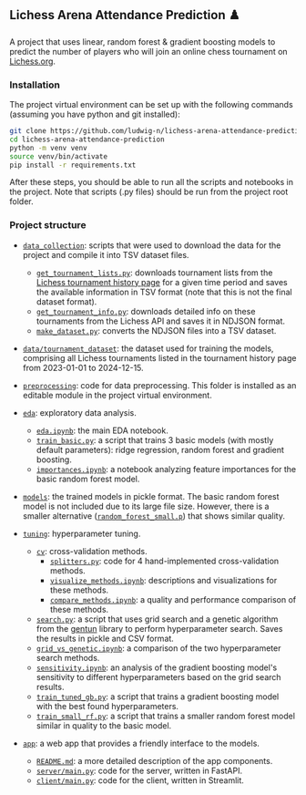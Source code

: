 ## Lichess Arena Attendance Prediction ♟️

A project that uses linear, random forest & gradient boosting models to predict the number of players who will join an online chess tournament on [Lichess.org](https://lichess.org).

### Installation

The project virtual environment can be set up with the following commands (assuming you have python and git installed):
```bash
git clone https://github.com/ludwig-n/lichess-arena-attendance-prediction.git
cd lichess-arena-attendance-prediction
python -m venv venv
source venv/bin/activate
pip install -r requirements.txt
```
After these steps, you should be able to run all the scripts and notebooks in the project. Note that scripts (.py files) should be run from the project root folder.

### Project structure

- [`data_collection`](data_collection): scripts that were used to download the data for the project and compile it into TSV dataset files.
    - [`get_tournament_lists.py`](data_collection/get_tournament_lists.py): downloads tournament lists from the [Lichess tournament history page](https://lichess.org/tournament/history) for a given time period and saves the available information in TSV format (note that this is not the final dataset format).
    - [`get_tournament_info.py`](data_collection/get_tournament_info.py): downloads detailed info on these tournaments from the Lichess API and saves it in NDJSON format.
    - [`make_dataset.py`](data_collection/make_dataset.py): converts the NDJSON files into a TSV dataset.

- [`data/tournament_dataset`](data/tournament_dataset): the dataset used for training the models, comprising all Lichess tournaments listed in the tournament history page from 2023-01-01 to 2024-12-15.

- [`preprocessing`](preprocessing): code for data preprocessing. This folder is installed as an editable module in the project virtual environment.

- [`eda`](eda): exploratory data analysis.
    - [`eda.ipynb`](eda/eda.ipynb): the main EDA notebook.
    - [`train_basic.py`](eda/train_basic.py): a script that trains 3 basic models (with mostly default parameters): ridge regression, random forest and gradient boosting.
    - [`importances.ipynb`](eda/importances.ipynb): a notebook analyzing feature importances for the basic random forest model.

- [`models`](models): the trained models in pickle format. The basic random forest model is not included due to its large file size. However, there is a smaller alternative ([`random_forest_small.p`](models/random_forest_small.p)) that shows similar quality.

- [`tuning`](tuning): hyperparameter tuning.
    - [`cv`](tuning/cv): cross-validation methods.
        - [`splitters.py`](tuning/cv/splitters.py): code for 4 hand-implemented cross-validation methods.
        - [`visualize_methods.ipynb`](tuning/cv/visualize_methods.ipynb): descriptions and visualizations for these methods.
        - [`compare_methods.ipynb`](tuning/cv/compare_methods.ipynb): a quality and performance comparison of these methods.
    - [`search.py`](tuning/search.py): a script that uses grid search and a genetic algorithm from the [gentun](https://github.com/gmontamat/gentun) library to perform hyperparameter search. Saves the results in pickle and CSV format.
    - [`grid_vs_genetic.ipynb`](tuning/grid_vs_genetic.ipynb): a comparison of the two hyperparameter search methods.
    - [`sensitivity.ipynb`](tuning/sensitivity.ipynb): an analysis of the gradient boosting model's sensitivity to different hyperparameters based on the grid search results.
    - [`train_tuned_gb.py`](tuning/train_tuned_gb.py): a script that trains a gradient boosting model with the best found hyperparameters.
    - [`train_small_rf.py`](tuning/train_small_rf.py): a script that trains a smaller random forest model similar in quality to the basic model.

- [`app`](app): a web app that provides a friendly interface to the models.
    - [`README.md`](app/README.md): a more detailed description of the app components.
    - [`server/main.py`](app/server/main.py): code for the server, written in FastAPI.
    - [`client/main.py`](app/client/main.py): code for the client, written in Streamlit.
